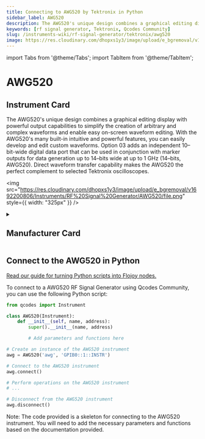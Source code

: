 ```yaml
---
title: Connecting to AWG520 by Tektronix in Python
sidebar_label: AWG520
description: The AWG520's unique design combines a graphical editing display with powerful output capabilities to simplify the creation of arbitrary and complex waveforms and enable easy on-screen waveform editing. With the AWG520's many built-in intuitive and powerful features, you can easily develop and edit custom waveforms. Option 03 adds an independent 10–bit-wide digital data port that can be used in conjunction with marker outputs for data generation up to 14–bits wide at up to 1 GHz (14–bits, AWG520). Direct waveform transfer capability makes the AWG520 the perfect complement to selected Tektronix oscilloscopes.
keywords: [rf signal generator, Tektronix, Qcodes Community]
slug: /instruments-wiki/rf-signal-generator/tektronix/awg520
image: https://res.cloudinary.com/dhopxs1y3/image/upload/e_bgremoval/v1692200806/Instruments/RF%20Signal%20Generator/AWG520/file.png
---
```


import Tabs from '@theme/Tabs';
import TabItem from '@theme/TabItem';

# AWG520

## Instrument Card

<div className="flex">

<div>

The AWG520's unique design combines a graphical editing display with powerful output capabilities to simplify the creation of arbitrary and complex waveforms and enable easy on-screen waveform editing. With the AWG520's many built-in intuitive and powerful features, you can easily develop and edit custom waveforms. Option 03 adds an independent 10–bit-wide digital data port that can be used in conjunction with marker outputs for data generation up to 14–bits wide at up to 1 GHz (14–bits, AWG520). Direct waveform transfer capability makes the AWG520 the perfect complement to selected Tektronix oscilloscopes.

</div>

<img src="https://res.cloudinary.com/dhopxs1y3/image/upload/e_bgremoval/v1692200806/Instruments/RF%20Signal%20Generator/AWG520/file.png" style={{ width: "325px" }} />

</div>

<details>
<summary><h2>Manufacturer Card</h2></summary>

<img src="https://res.cloudinary.com/dhopxs1y3/image/upload/e_bgremoval/v1692125954/Instruments/Vendor%20Logos/Tektronix.png" style={{ width: "100%", objectFit: "cover" }} />

Tektronix, Inc., historically widely known as Tek, is an American company best known for manufacturing test and measurement devices such as [oscilloscopes](https://en.wikipedia.org/wiki/Oscilloscope), [logic analyzers](https://en.wikipedia.org/wiki/Logic_analyzer), and video and mobile test protocol equipment. <a href="https://www.tek.com/en">Website</a>.

<ul>
  <li>Headquarters: USA</li>
  <li>Yearly Revenue (millions, USD): 5800.0</li>
</ul>
</details>

## Connect to the AWG520 in Python

[Read our guide for turning Python scripts into Flojoy nodes.](https://docs.flojoy.ai/custom-nodes/creating-custom-node/)


<Tabs>
<TabItem value="Qcodes Community" label="Qcodes Community">

To connect to a AWG520 RF Signal Generator using Qcodes Community, you can use the following Python script:

```python
from qcodes import Instrument

class AWG520(Instrument):
    def __init__(self, name, address):
        super().__init__(name, address)

        # Add parameters and functions here

# Create an instance of the AWG520 instrument
awg = AWG520('awg', 'GPIB0::1::INSTR')

# Connect to the AWG520 instrument
awg.connect()

# Perform operations on the AWG520 instrument
# ...

# Disconnect from the AWG520 instrument
awg.disconnect()
```

Note: The code provided is a skeleton for connecting to the AWG520 instrument. You will need to add the necessary parameters and functions based on the documentation provided.

</TabItem>
</Tabs>